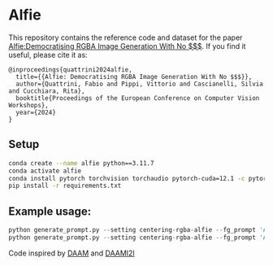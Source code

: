 # Alfie

This repository contains the reference code and dataset for the paper [Alfie:Democratising RGBA Image Generation With No $$$](https://arxiv.org/abs/2408.14826).
If you find it useful, please cite it as:
```
@inproceedings{quattrini2024alfie,
  title={{Alfie: Democratising RGBA Image Generation With No $$$}},
  author={Quattrini, Fabio and Pippi, Vittorio and Cascianelli, Silvia and Cucchiara, Rita},
  booktitle{Proceedings of the European Conference on Computer Vision Workshops},
  year={2024}
}
```

## Setup

```bash
conda create --name alfie python==3.11.7
conda activate alfie
conda install pytorch torchvision torchaudio pytorch-cuda=12.1 -c pytorch -c nvidia -y
pip install -r requirements.txt

```

## Example usage:

```python
python generate_prompt.py --setting centering-rgba-alfie --fg_prompt 'A photo of a cat with a hat'
python generate_prompt.py --setting centering-rgba-alfie --fg_prompt 'A large, colorful tree made of money, with lots of yellow and white coins hanging from its branches'

```



Code inspired by [DAAM](https://github.com/castorini/daam)  and [DAAMI2I](https://github.com/RishiDarkDevil/daam-i2i)

